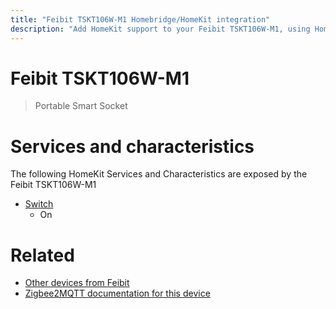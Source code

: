 ```yaml
---
title: "Feibit TSKT106W-M1 Homebridge/HomeKit integration"
description: "Add HomeKit support to your Feibit TSKT106W-M1, using Homebridge, Zigbee2MQTT and homebridge-z2m."
---
```

<!---
This file has been GENERATED using src/docgen/docgen.ts
DO NOT EDIT THIS FILE MANUALLY!
-->
# Feibit TSKT106W-M1
> Portable Smart Socket


# Services and characteristics
The following HomeKit Services and Characteristics are exposed by
the Feibit TSKT106W-M1

* [Switch](../../switch.md)
  * On


# Related
* [Other devices from Feibit](../index.md#feibit)
* [Zigbee2MQTT documentation for this device](https://www.zigbee2mqtt.io/devices/TSKT106W-M1.html)